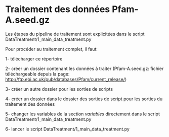 # Traitement des données Pfam-A.seed.gz 

Les étapes du pipeline de traitement sont explicitées dans le script DataTreatment/1_main_data_treatment.py

Pour procéder au traitement complet, il faut:

1- télécharger ce répertoire

2- créer un dossier contenant les données à traiter (Pfam-A.seed.gz: fichier téléchargeable depuis la page: http://ftp.ebi.ac.uk/pub/databases/Pfam/current_release/)

3- créer un autre dossier pour les sorties de scripts

4- créer un dossier dans le dossier des sorties de script pour les sorties du traitement des données

5- changer les variables de la section *variables* directement dans le script DataTreatment/1_main_data_treatment.py

6- lancer le script DataTreatment/1_main_data_treatment.py
